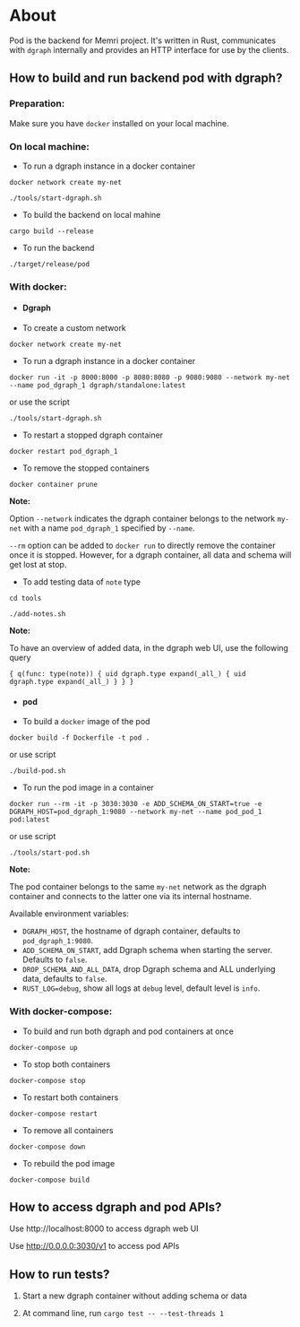 # About

Pod is the backend for Memri project.
It's written in Rust, communicates with `dgraph` internally and
provides an HTTP interface for use by the clients.

## How to build and run backend pod with dgraph?

### Preparation:

Make sure you have `docker` installed on your local machine. 

### On local machine:


* To run a dgraph instance in a docker container

`docker network create my-net`

`./tools/start-dgraph.sh`

*  To build the backend on local mahine

`cargo build --release` 

*  To run the backend

`./target/release/pod`


### With docker:

* ####  Dgraph

* To create a custom network

`docker network create my-net`

*  To run a dgraph instance in a docker container

`docker run -it -p 8000:8000 -p 8080:8080 -p 9080:9080 --network my-net --name pod_dgraph_1 dgraph/standalone:latest`

or use the script

`./tools/start-dgraph.sh`

* To restart a stopped dgraph container

`docker restart pod_dgraph_1`

* To remove the stopped containers

`docker container prune`

**Note:**

Option `--network` indicates the dgraph container belongs to the network `my-net` with a name `pod_dgraph_1` specified by `--name`. 

`--rm` option can be added to `docker run` to directly remove the container once it is stopped. However, for a dgraph container, all data and schema will get lost at stop.

* To add testing data of `note` type

`cd tools`

`./add-notes.sh`

**Note:**

To have an overview of added data, in the dgraph web UI, use the following query

`{
  q(func: type(note)) {
    uid
    dgraph.type
    expand(_all_) {
      uid
      dgraph.type
      expand(_all_)
    }
  }
}`

* ####  pod



*  To build a `docker` image of the pod

`docker build -f Dockerfile -t pod .`

or use script

`./build-pod.sh`


*  To run the pod image in a container

`docker run --rm -it -p 3030:3030 -e ADD_SCHEMA_ON_START=true -e DGRAPH_HOST=pod_dgraph_1:9080 --network my-net --name pod_pod_1 pod:latest`

or use script

`./tools/start-pod.sh`

**Note:**

The pod container belongs to the same `my-net` network as the dgraph container and connects to the latter one via its internal hostname.

Available environment variables:
*  `DGRAPH_HOST`, the hostname of dgraph container, defaults to `pod_dgraph_1:9080`.
*  `ADD_SCHEMA_ON_START`, add Dgraph schema when starting the server. Defaults to `false`.
*  `DROP_SCHEMA_AND_ALL_DATA`, drop Dgraph schema and ALL underlying data, defaults to `false`.
*  `RUST_LOG=debug`, show all logs at `debug` level, default level is `info`.


### With docker-compose:


*  To build and run both dgraph and pod containers at once 

`docker-compose up`

* To stop both containers

`docker-compose stop`

* To restart both containers

`docker-compose restart`

*  To remove all containers

`docker-compose down`

*  To rebuild the pod image

`docker-compose build`


## How to access dgraph and pod APIs?

Use http://localhost:8000 to access dgraph web UI

Use http://0.0.0.0:3030/v1 to access pod APIs


## How to run tests?

1. Start a new dgraph container without adding schema or data

2. At command line, run `cargo test -- --test-threads 1`
